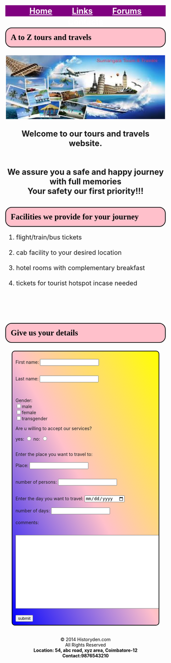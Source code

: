 
<html>
<head>
</head>
   
<style>

#nav{
background-color: purple;
height: 35px;
font-size: 25px;
font-weight: bold;
font:Tahoma;
}

#nav ul{
padding: 0;
margin: 0;
text-align: center;
}

#nav ul li{
display: inline;
padding: 20px;
vertical-align: middle;
}

#nav a{
padding: 8px 8px 8px 8px;
color: white;
vertical-align: middle;
}

#nav ul li a:hover{
background-color: black;
color: white;
}

#txt{
background-image: url(sea.jpg);
}

#form{
background-image: url(tourist.jpg);
}

h1, h2, h3{
color: black;
background-color:pink;
padding: 15px 15px 15px 15px;
font-family: verdana;
font-size: 25px;
font-weight: dark;
border: black 2px solid;
border-radius: 20px;
}

p.text{
font-size:25px;
text-align:center;
}


ol{
font-size:20px;
}


form{
background: linear-gradient(to top right, blue, pink, yellow);
border: black 2px solid;
border-radius:10px;
padding: 10px;
margin: 20px;
height:450;
overflow: scroll;
}

#footer{
background-image: url(color.jpg);
margin: 10px;
height:100px;
border-radius:10px;
color:black;
text-align: center;
padding: 15px;
font-size: 100%;
}

</style> 
</head>

<div id="nav">
<ul>
   <li><a href="">Home</a></li>
   <li><a href="">Links</a></li>
   <li><a href="">Forums</a></li>
   <li><a href="">Contacts</a></li>
</ul>
</div>

<body>

<div id="txt">

<h1> A to Z tours and travels</h1>
<p class="text"><img src="image.jpg" width="500" height="200"></p>
<P class="text 1"><b>Welcome to our tours and travels website.</b> 
<br>
<br>
<b<Live with no excuses and Travel with no regrets</b>
<br>
<b>We assure you a safe and happy journey with full memories</b>
<br>
<b>Your safety our first priority!!!</b>
</P>

<h2>Facilities we provide for your journey</h2>

<ol>
    <li> flight/train/bus tickets</li>
<br>
    <li> cab facility to your desired location</li>
<br>
    <li> hotel rooms with complementary breakfast</li>
<br>
    <li> tickets for tourist hotspot incase needed</li>
<br>
</ol>

<br>
<br>

</div>


<div id="form">

<h3>Give us your details</h3>
<form action="" method="">

<label for="First name">First name:</label>
<input type="text" id="First name" name="">
<br>
<br>

<label for="Last name">Last name:</label>
<input type="text" id="Last name" name="">
<br>

<br>
<br>
Gender:
<br>
<input type="checkbox" name="">male 
<br>
<input type="checkbox" name="">female 
<br>
<input type="checkbox" name="">transgender



<p>Are u willing to accept our services?</p>
yes:
<input type="radio" name="yes or no" value="">
no:
<input type="radio" name="yes or no" value="">
<br>
<br>

Enter the place you want to travel to:
<br>
<br>
<label for="Place">Place:</label>
<input type="text" id="Place" name="">
<br>
<br>

<label for="number of persons">number of persons:</label>
<input type="number" id="number of persons">
<br>
<br>

Enter the day you want to travel:
<input type="date" name="day">
<br>
<br>
number of days: <input type="number" name="numdays">
<br>
<br>
comments:
<br>
<br>
<textarea rows="15" cols="80"></textarea>
<br>
<br>
<input type="submit" value="submit">
</form>
</div>
</body>

<div id="footer">
&copy; 2014 Historyden.com 
<br>
All Rights Reserved
<br>
<B>Location: 54, abc road, xyz area, Coimbatore-12</B>
<br>
<B>Contact:9876543210</B>
</div>


</html>
